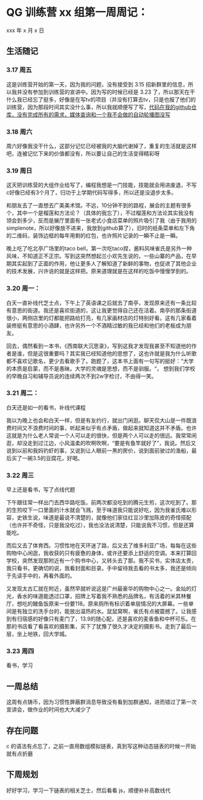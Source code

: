 # QG 训练营 xx 组第一周周记：

xxx 年 x 月 x 日

## 生活随记

### 3.17 周五

这是训练营开始的第一天，因为我的问题，没有接受到 3.15 招新群里的信息，所以我并没有参加到训练营的宣讲中。因为写的时候已经是 3.23 了，所以那天在干什么我已经忘了挺多，好像是在写tv的项目（并没有打算去tv，只是也报了他们的训练营，因为那段时间其实没什么事，所以我就顺便写了写，[代码在我的github仓库，没有完成所有的需求，媒体查询和一个我不会做的自动轮播图没写]( https://github.com/HSyuf/shu/tree/main)

### 3.18 周六

周六好像我没干什么，这部分记忆已经被我的大脑代谢掉了，重复的生活就是这样吧，连被记忆下来的价值都没有，所以要让自己的生活变得精彩呀

### 3.19  周日

这天把训练营的大组作业给写了，编程我想是一门技能，技能就会用进废退，不写c好像已经有3个月了，归功于上学期代码写得多，所以还是没退步太多。

和朋友去了一直想去广美美术馆。不远，10分钟不到的路程，展会的主题有很多个，其中一个是榴莲和方法论？（具体的我忘了），不过榴莲和方法论其实我没有领会到多少，反而是展厅里面有一张老式小食店菜单的照片吸引了我（由于我用的simplenote，所以好像放不进来，我放到github算了），旧时的纸条菜单和左下角的二维码，装饰边框的每年用剩的红包，也许照片记录的一瞬不止是一瞬。

晚上吃了吃北亭广场里的taco bell，第一次吃taco捏，酱料风味雀氏是另外一种风味，不知道正不正宗。写到这突然想起兰小欢先生说的，一些山寨的产品，在早期其实起到了正面的作用，他让更多人了解知道了新鲜的事物，也促进了其他企业的技术发展，兴许说的就是这样把。原来道理就是在这样的吃饭中慢慢学到的。

### 3.20 周一：

白天一直补线代芝士点，下午上了英语课之后就去了南亭，发现原来还有一条比较有意思的街道。我还是喜欢街道的，这让我更觉得自己还在活着。南亭的那条街道很小，两侧店里的灯都能把路给打亮，有几家画材店的灯特别好看。这有几家看着装修挺有意思的小酒肆，也许另外一个不酒精过敏的我已经和他们的老板成为朋友。

回去，偶然看到一本书，《西南联大沉思录》，写到这我才发现我甚至不知道他的作者是谁，但是这很重要吗？其实我已经知道他的思想了，这也许就是我为什么听歌都不喜欢记歌名，更少去看歌手了。跑题了，这本书上面有一句写的挺好：“大学的本质是启蒙，而不是愚昧。大学的灵魂是思想，而不是驯服。“， 想到我们学校的早晚自习和辅导员说的连续两次不到2w字检讨，不由得一笑。

### 3.21 周二：
白天还是如一的看书，补线代课程

我以为晚上也会和白天一样，但是有友约行，就出门闲逛。聊天侃大山是一件既浪费时间又不浪费时间的事，听起来似乎有点矛盾，做起来就知道这并不矛盾。也许这就是为什么老人常说一个人可以走的很快，但是两个人可以走的很远。我常常闲逛，却没走到过江边，小风温柔的吹啊吹啊，“要是有鱼竿就好了”，我说。然后又说到以前和我妈钓虾的事，又说到让人眼前一黑的房价，说到面前驶过的渔船，最后买了一碗3.5的豆腐花，好喝。

### 3.22 周三
早上还是看书，写了点线代题

下午跟往常一样出门去西华路吃饭。前两次都没吃到的腾元生煎，这次吃到了。那的生煎咬下一口里面的汁水就会飞溅，至于味道我只能说好吃，因为我雀氏难以形容，史铁生说，味道是最说不清楚的，就像他们家往红豆沙里加陈皮的奇怪搭配（也许并不奇怪，只是我没吃过），我也没法说清楚，只能说我不习惯，但是还算能吃。

而后又去了体育西。习惯性地在天环迷了路，后又去了维多利亚广场，每每在这些购物中心闲逛，我收获的只有疲惫的身体，或许还要添上舒适的空调。本来打算回学校，突然发现那附近有一个购书中心，又转头去了那。我不买书，实体店太贵，我只看书，更确切的说，我看封面和目录。手中留待我去看的书太多，我还是倾向于先读手中的，再看外面的。

又发现太古汇就在附近，虽然早就听说这是广州最豪华的购物中心之一。金灿的灯光，香水的味道能透过口罩，招牌上写着我不熟悉的品牌名，有活着的米其林餐厅，想吃的鳗鱼饭原来一份要118。原来厕所有标识着单层情况的大屏幕。一些单间是有独立的洗手台的，能放出温热的水。鼠鼠窝啊，雀氏有点被震撼了。让我感到有归宿感的好像只有麦门了，13.9的随心配，还是喜欢的麦香鱼和中杯可乐。在那的书店看了看喜欢的摄影集，买下了犹豫了很久才决定的摄影书。走到了最后一层，坐上地铁，回大学城。

### 3.23 周四

看书，学习

## 一周总结

这周有点铸币，因为习惯性屏蔽群消息导致没有看到加群通知，进而错过了第一次宣讲会，做作业的时间也大大减少了

## 存在问题

c 的语法有点忘了，之前一直用数组模拟链表，真到写这种动态链表的时候一开始就有点折磨

## 下周规划

好好学习，学习一下链表的相关芝士，然后看看 js，顺便补补高数线代
